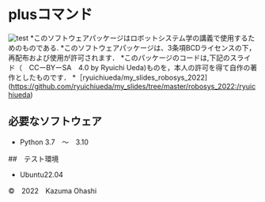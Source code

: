 # plusコマンド
![test](https://github.com/Ohashi822/robosys2022/actions/workflows/test.yml/badge.svg)
*このソフトウェアパッケージはロボットシステム学の講義で使用するためのものである.
*このソフトウェアパッケージは、3条項BCDライセンスの下，再配布および使用が許可されます．
*このパッケージのコードは,下記のスライド（　CCーBYーSA　4.0 by Ryuichi Ueda)ものを，本人の許可を得て自作の著作としたものです．
*［ryuichiueda/my_slides_robosys_2022](https://github.com/ryuichiueda/my_slides/tree/master/robosys_2022:/ryuichiueda)

## 必要なソフトウェア
* Python 3.7　～　3.10

##　テスト環境
* Ubuntu22.04

©　2022　Kazuma Ohashi

